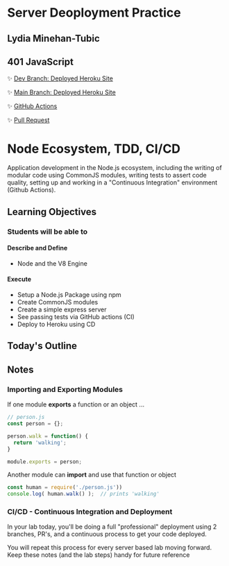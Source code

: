 # Server Deoployment Practice

## Lydia Minehan-Tubic
## 401 JavaScript

✨ [Dev Branch: Deployed Heroku Site](https://lydia-server-deploy-dev.herokuapp.com/)

✨ [Main Branch: Deployed Heroku Site](https://lydia-server-deploy-prod.herokuapp.com/)

✨ [GitHub Actions](https://github.com/LydiaMT/server-deployment-practice/actions)

✨ [Pull Request](https://github.com/LydiaMT/server-deployment-practice/pull/1)

# Node Ecosystem, TDD, CI/CD

Application development in the Node.js ecosystem, including the writing of modular code using CommonJS modules, writing tests to assert code quality, setting up and working in a "Continuous Integration"  environment (Github Actions).

## Learning Objectives

### Students will be able to

#### Describe and Define

- Node and the V8 Engine

#### Execute

- Setup a Node.js Package using npm
- Create CommonJS modules
- Create a simple express server
- See passing tests via GitHub actions (CI)
- Deploy to Heroku using CD

## Today's Outline

<!-- To Be Completed By Instructor -->

## Notes

### Importing and Exporting Modules

If one module **exports** a function or an object ...

```javascript
// person.js
const person = {};

person.walk = function() {
  return 'walking';
}

module.exports = person;
```

Another module can **import** and use that function or object

```javascript
const human = require('./person.js'))
console.log( human.walk() );  // prints 'walking'
```

### CI/CD - Continuous Integration and Deployment

In your lab today, you'll be doing a full "professional" deployment using 2 branches, PR's, and a continuous process to get your code deployed.

You will repeat this process for every server based lab moving forward. Keep these notes (and the lab steps) handy for future reference
